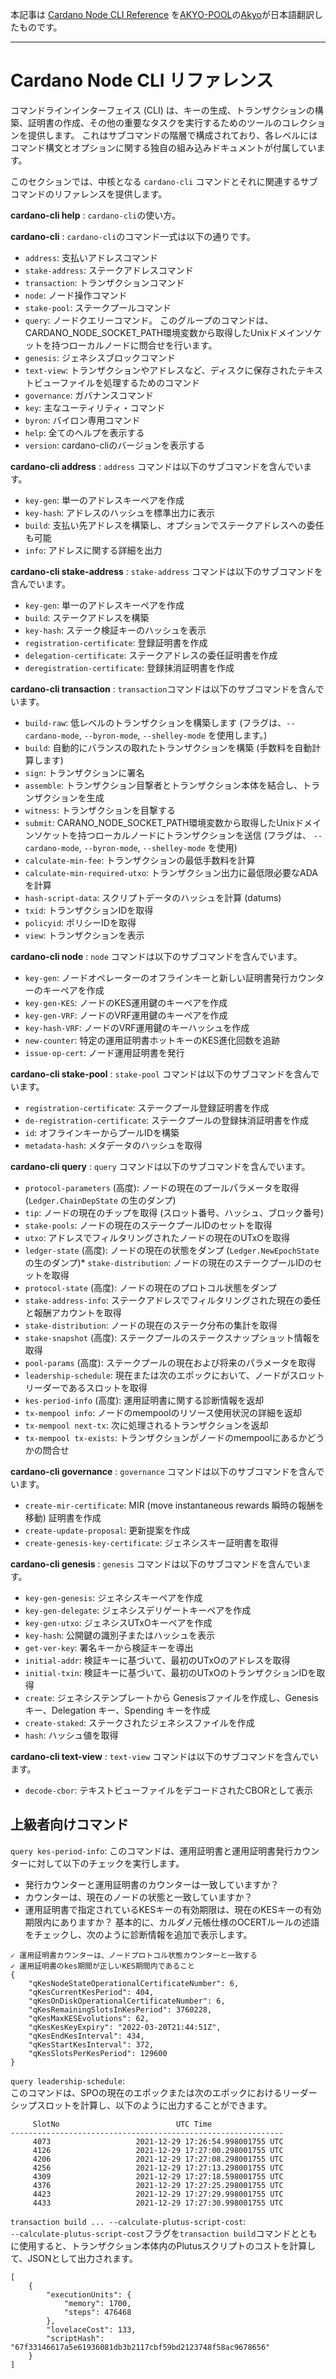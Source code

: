 本記事は [Cardano Node CLI Reference](https://github.com/input-output-hk/cardano-node-wiki/blob/main/docs/reference/cardano-node-cli-reference.md) を[AKYO-POOL](https://akyo.org/)の[Akyo](https://github.com/akyo3)が日本語翻訳したものです。

---
# Cardano Node CLI リファレンス

コマンドラインインターフェイス (CLI) は、キーの生成、トランザクションの構築、証明書の作成、その他の重要なタスクを実行するためのツールのコレクションを提供します。 これはサブコマンドの階層で構成されており、各レベルにはコマンド構文とオプションに関する独自の組み込みドキュメントが付属しています。

このセクションでは、中核となる `cardano-cli` コマンドとそれに関連するサブコマンドのリファレンスを提供します。

**cardano-cli help** : `cardano-cli`の使い方。

**cardano-cli** : `cardano-cli`のコマンド一式は以下の通りです。
* `address`: 支払いアドレスコマンド
* `stake-address`: ステークアドレスコマンド
* `transaction`: トランザクションコマンド
* `node`: ノード操作コマンド
* `stake-pool`: ステークプールコマンド
* `query`: ノードクエリーコマンド。 このグループのコマンドは、CARDANO_NODE_SOCKET_PATH環境変数から取得したUnixドメインソケットを持つローカルノードに問合せを行います。
* `genesis`: ジェネシスブロックコマンド
* `text-view`: トランザクションやアドレスなど、ディスクに保存されたテキストビューファイルを処理するためのコマンド
* `governance`: ガバナンスコマンド
* `key`: 主なユーティリティ・コマンド
* `byron`: バイロン専用コマンド
* `help`: 全てのヘルプを表示する
* `version`: cardano-cliのバージョンを表示する

**cardano-cli address** : `address` コマンドは以下のサブコマンドを含んでいます。
* `key-gen`: 単一のアドレスキーペアを作成
* `key-hash`: アドレスのハッシュを標準出力に表示
* `build`: 支払い先アドレスを構築し、オプションでステークアドレスへの委任も可能
* `info`: アドレスに関する詳細を出力

**cardano-cli stake-address** : `stake-address` コマンドは以下のサブコマンドを含んでいます。
* `key-gen`: 単一のアドレスキーペアを作成
* `build`: ステークアドレスを構築
* `key-hash`: ステーク検証キーのハッシュを表示
* `registration-certificate`: 登録証明書を作成
* `delegation-certificate`: ステークアドレスの委任証明書を作成
* `deregistration-certificate`: 登録抹消証明書を作成

**cardano-cli transaction** : `transaction`コマンドは以下のサブコマンドを含んでいます。
* `build-raw`: 低レベルのトランザクションを構築します (フラグは、`--cardano-mode`, `--byron-mode`, `--shelley-mode` を使用します。)
* `build`: 自動的にバランスの取れたトランザクションを構築 (手数料を自動計算します)
* `sign`: トランザクションに署名
* `assemble`: トランザクション目撃者とトランザクション本体を結合し、トランザクションを生成
* `witness`: トランザクションを目撃する
* `submit`: CARANO_NODE_SOCKET_PATH環境変数から取得したUnixドメインソケットを持つローカルノードにトランザクションを送信 (フラグは、 `--cardano-mode`, `--byron-mode`, `--shelley-mode` を使用)
* `calculate-min-fee`: トランザクションの最低手数料を計算
* `calculate-min-required-utxo`: トランザクション出力に最低限必要なADAを計算
* `hash-script-data`: スクリプトデータのハッシュを計算 (datums)
* `txid`: トランザクションIDを取得
* `policyid`: ポリシーIDを取得
* `view`: トランザクションを表示

**cardano-cli node** : `node` コマンドは以下のサブコマンドを含んでいます。
* `key-gen`: ノードオペレーターのオフラインキーと新しい証明書発行カウンターのキーペアを作成
* `key-gen-KES`: ノードのKES運用鍵のキーペアを作成
* `key-gen-VRF`: ノードのVRF運用鍵のキーペアを作成
* `key-hash-VRF`: ノードのVRF運用鍵のキーハッシュを作成
* `new-counter`: 特定の運用証明書ホットキーのKES進化回数を追跡
* `issue-op-cert`: ノード運用証明書を発行

**cardano-cli stake-pool** : `stake-pool` コマンドは以下のサブコマンドを含んでいます。
* `registration-certificate`: ステークプール登録証明書を作成
* `de-registration-certificate`: ステークプールの登録抹消証明書を作成
* `id`: オフラインキーからプールIDを構築
* `metadata-hash`:  メタデータのハッシュを取得

**cardano-cli query** : `query` コマンドは以下のサブコマンドを含んでいます。
* `protocol-parameters` (高度): ノードの現在のプールパラメータを取得 (`Ledger.ChainDepState` の生のダンプ)
* `tip`: ノードの現在のチップを取得 (スロット番号、ハッシュ、ブロック番号)
* `stake-pools`: ノードの現在のステークプールIDのセットを取得
* `utxo`: アドレスでフィルタリングされたノードの現在のUTxOを取得
* `ledger-state` (高度):  ノードの現在の状態をダンプ (`Ledger.NewEpochState`の生のダンプ)* `stake-distribution`: ノードの現在のステークプールIDのセットを取得
* `protocol-state` (高度): ノードの現在のプロトコル状態をダンプ
* `stake-address-info`: ステークアドレスでフィルタリングされた現在の委任と報酬アカウントを取得
* `stake-distribution`: ノードの現在のステーク分布の集計を取得
* `stake-snapshot` (高度): ステークプールのステークスナップショット情報を取得
* `pool-params` (高度): ステークプールの現在および将来のパラメータを取得
* `leadership-schedule`: 現在または次のエポックにおいて、ノードがスロットリーダーであるスロットを取得
* `kes-period-info` (高度): 運用証明書に関する診断情報を返却
* `tx-mempool info`: ノードのmempoolのリソース使用状況の詳細を返却
* `tx-mempool next-tx`: 次に処理されるトランザクションを返却
* `tx-mempool tx-exists`: トランザクションがノードのmempoolにあるかどうかの問合せ

**cardano-cli governance** : `governance` コマンドは以下のサブコマンドを含んでいます。
* `create-mir-certificate`: MIR (move instantaneous rewards 瞬時の報酬を移動) 証明書を作成
* `create-update-proposal`: 更新提案を作成
* `create-genesis-key-certificate`: ジェネシスキー証明書を取得

**cardano-cli genesis** : `genesis` コマンドは以下のサブコマンドを含んでいます。
* `key-gen-genesis`: ジェネシスキーペアを作成
* `key-gen-delegate`: ジェネシスデリゲートキーペアを作成
* `key-gen-utxo`: ジェネシスUTxOキーペアを作成
* `key-hash`: 公開鍵の識別子またはハッシュを表示
* `get-ver-key`: 署名キーから検証キーを導出
* `initial-addr`: 検証キーに基づいて、最初のUTxOのアドレスを取得
* `initial-txin`: 検証キーに基づいて、最初のUTxOのトランザクションIDを取得
* `create`: ジェネシステンプレートから Genesisファイルを作成し、Genesis キー、Delegation キー、Spending キーを作成
* `create-staked`: ステークされたジェネシスファイルを作成
* `hash`: ハッシュ値を取得

**cardano-cli text-view** : `text-view` コマンドは以下のサブコマンドを含んでいます。
* `decode-cbor`: テキストビューファイルをデコードされたCBORとして表示



## 上級者向けコマンド

`query kes-period-info`: 
このコマンドは、運用証明書と運用証明書発行カウンターに対して以下のチェックを実行します。
- 発行カウンターと運用証明書のカウンターは一致していますか？
- カウンターは、現在のノードの状態と一致していますか？
- 運用証明書で指定されているKESキーの有効期限は、現在のKESキーの有効期限内にありますか？
基本的に、カルダノ元帳仕様のOCERTルールの述語をチェックし、次のように診断情報を追加で表示します。
```
✓ 運用証明書カウンターは、ノードプロトコル状態カウンターと一致する
✓ 運用証明書のkes期間が正しいKES期間内であること
{
    "qKesNodeStateOperationalCertificateNumber": 6,
    "qKesCurrentKesPeriod": 404,
    "qKesOnDiskOperationalCertificateNumber": 6,
    "qKesRemainingSlotsInKesPeriod": 3760228,
    "qKesMaxKESEvolutions": 62,
    "qKesKesKeyExpiry": "2022-03-20T21:44:51Z",
    "qKesEndKesInterval": 434,
    "qKesStartKesInterval": 372,
    "qKesSlotsPerKesPeriod": 129600
}
```

`query leadership-schedule`:  
このコマンドは、SPOの現在のエポックまたは次のエポックにおけるリーダーシップスロットを計算し、以下のように出力することができます。
```
     SlotNo                          UTC Time
-------------------------------------------------------------
     4073                   2021-12-29 17:26:54.998001755 UTC
     4126                   2021-12-29 17:27:00.298001755 UTC
     4206                   2021-12-29 17:27:08.298001755 UTC
     4256                   2021-12-29 17:27:13.298001755 UTC
     4309                   2021-12-29 17:27:18.598001755 UTC
     4376                   2021-12-29 17:27:25.298001755 UTC
     4423                   2021-12-29 17:27:29.998001755 UTC
     4433                   2021-12-29 17:27:30.998001755 UTC
```


`transaction build ... --calculate-plutus-script-cost`:  
`--calculate-plutus-script-cost`フラグを`transaction build`コマンドとともに使用すると、トランザクション本体内のPlutusスクリプトのコストを計算して、JSONとして出力されます。
```
[
    {
        "executionUnits": {
            "memory": 1700,
            "steps": 476468
        },
        "lovelaceCost": 133,
        "scriptHash": "67f33146617a5e61936081db3b2117cbf59bd2123748f58ac9678656"
    }
]
```
